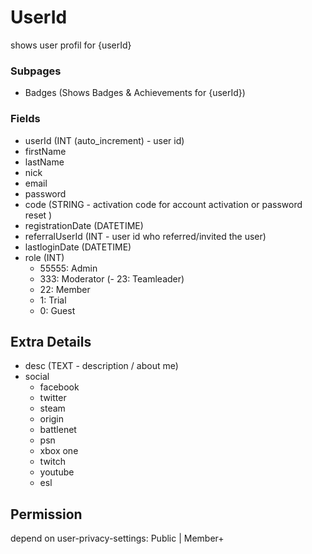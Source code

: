 # UserId
shows user profil for {userId}

### Subpages
- Badges (Shows Badges & Achievements for {userId})

### Fields

- userId (INT (auto_increment) - user id)
- firstName
- lastName
- nick
- email
- password
- code (STRING - activation code for account activation or password reset )
- registrationDate (DATETIME)
- referralUserId (INT - user id who referred/invited the user)
- lastloginDate (DATETIME)
- role (INT)
  - 55555: Admin
  - 333: Moderator
  (- 23: Teamleader)
  - 22: Member
  - 1: Trial
  - 0: Guest

## Extra Details

- desc (TEXT - description / about me)
- social
  - facebook
  - twitter
  - steam
  - origin
  - battlenet
  - psn
  - xbox one
  - twitch
  - youtube
  - esl

## Permission
depend on user-privacy-settings:
Public | Member+
